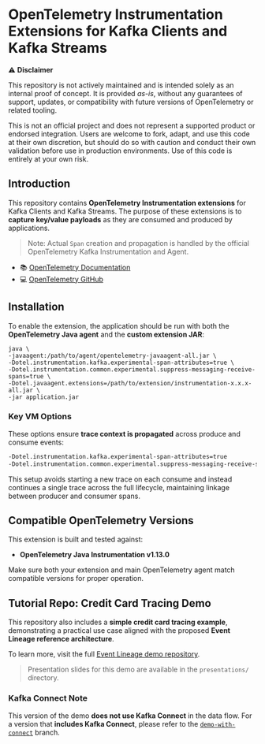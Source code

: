 # OpenTelemetry Instrumentation Extensions for Kafka Clients and Kafka Streams

⚠️ **Disclaimer**  

This repository is not actively maintained and is intended solely as an internal proof of concept. It is provided *as-is*, without any guarantees of support, updates, or compatibility with future versions of OpenTelemetry or related tooling. 

This is not an official project and does not represent a supported product or endorsed integration. Users are welcome to fork, adapt, and use this code at their own discretion, but should do so with caution and conduct their own validation before use in production environments. Use of this code is entirely at your own risk.

## Introduction

This repository contains **OpenTelemetry Instrumentation extensions** for Kafka Clients and Kafka Streams. The purpose of these extensions is to **capture key/value payloads** as they are consumed and produced by applications.

> Note: Actual `Span` creation and propagation is handled by the official OpenTelemetry Kafka Instrumentation and Agent.

- 📚 [OpenTelemetry Documentation](https://opentelemetry.io/)
- 💻 [OpenTelemetry GitHub](https://github.com/open-telemetry)

## Installation

To enable the extension, the application should be run with both the **OpenTelemetry Java agent** and the **custom extension JAR**:

```
java \
-javaagent:/path/to/agent/opentelemetry-javaagent-all.jar \
-Dotel.instrumentation.kafka.experimental-span-attributes=true \
-Dotel.instrumentation.common.experimental.suppress-messaging-receive-spans=true \
-Dotel.javaagent.extensions=/path/to/extension/instrumentation-x.x.x-all.jar \
-jar application.jar
```

### Key VM Options

These options ensure **trace context is propagated** across produce and consume events:

```bash
-Dotel.instrumentation.kafka.experimental-span-attributes=true
-Dotel.instrumentation.common.experimental.suppress-messaging-receive-spans=true
```

This setup avoids starting a new trace on each consume and instead continues a single trace across the full lifecycle, maintaining linkage between producer and consumer spans.

## Compatible OpenTelemetry Versions

This extension is built and tested against:

* **OpenTelemetry Java Instrumentation v1.13.0**

Make sure both your extension and main OpenTelemetry agent match compatible versions for proper operation.

## Tutorial Repo: Credit Card Tracing Demo

This repository also includes a **simple credit card tracing example**, demonstrating a practical use case aligned with the proposed **Event Lineage reference architecture**.

To learn more, visit the full [Event Lineage demo repository](https://github.com/confluentinc/csid-event-lineage-demos).

> Presentation slides for this demo are available in the `presentations/` directory.

### Kafka Connect Note

This version of the demo **does not use Kafka Connect** in the data flow. For a version that **includes Kafka Connect**, please refer to the [`demo-with-connect`](https://github.com/confluentinc/csid-event-lineage-demos/tree/demo-with-connect) branch.

